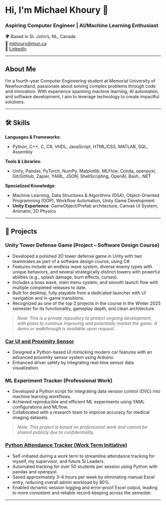 # Hi, I'm Michael Khoury 👋  
### Aspiring Computer Engineer | AI/Machine Learning Enthusiast  

🌍 Based in St. John’s, NL, Canada  
📧 [mkhoury@mun.ca](mailto:mkhoury@mun.ca)  
🔗 [LinkedIn](www.linkedin.com/in/khoury-michael)  

---

## About Me  
I’m a fourth-year Computer Engineering student at Memorial University of Newfoundland, passionate about solving complex problems through code and innovation. With experience spanning machine learning, AI automation, and software development, I aim to leverage technology to create impactful solutions.

---

## 🛠 Skills  
**Languages & Frameworks**:  
- Python, C++, C, C#, VHDL, JavaScript, HTML/CSS, MATLAB, SQL, Assembly  

**Tools & Libraries**:  
- Unity, Pandas, PyTorch, NumPy, Matplotlib, MLFlow, Conda, openpyxl, Git/GitHub, Zapier, YAML, JSON, ShellScripting, OpenAI, Bash, .NET  

**Specialized Knowledge**:  
- Machine Learning, Data Structures & Algorithms (DSA), Object-Oriented Programming (OOP), Workflow Automation, Unity Game Development  
- **Unity Experience**: GameObject/Prefab architecture, Canvas UI System, Animator, 2D Physics

---

## 🚀 Projects  

### Unity Tower Defense Game (Project – Software Design Course)  
- Developed a polished 2D tower defense game in Unity with two teammates as part of a software design course, using C#.  
- Features include an endless wave system, diverse enemy types with unique behaviors, and several strategically distinct towers with powerful abilities (e.g., splash damage, burn effects, curses).  
- Includes a boss wave, main menu system, and smooth launch flow with multiple completed releases to date.  
- Built for desktop, fully playable from a dedicated launcher with UI navigation and in-game transitions.  
- Recognized as one of the top 2 projects in the course in the Winter 2025 semester for its functionality, gameplay depth, and clean architecture.  
> _Note: This is a private repository to protect ongoing development, with plans to continue improving and potentially market the game. A demo or walkthrough is available upon request._

### [Car UI and Proximity Sensor](https://github.com/Michael-Khoury/Car-Proximity-Sensor)  
- Designed a Python-based UI mimicking modern car features with an advanced proximity sensor system using Arduino.  
- Enhanced driver safety by integrating real-time sensor data visualization.

### ML Experiment Tracker (Professional Work)  
- Developed a Python script for integrating data version control (DVC) into machine learning workflows.  
- Achieved reproducible and efficient ML experiments using YAML configurations and MLflow.  
- Collaborated with a research team to improve accuracy for medical imaging datasets.  
> _Note: This project is based on professional work and cannot be shared publicly due to confidentiality._

### [Python Attendance Tracker (Work Term Initiative)](https://github.com/Michael-Khoury/Python-Attendance-Tracker)  
- Self-initiated during a work term to streamline attendance tracking for myself, my supervisor, and future SI Leaders.  
- Automated tracking for over 50 students per session using Python with pandas and openpyxl.  
- Saved approximately 3–4 hours per week by eliminating manual Excel entry, reducing overall admin workload by 80%.  
- Enabled dynamic session logging and error-proof Excel output, leading to more consistent and reliable record-keeping across the semester.

---
